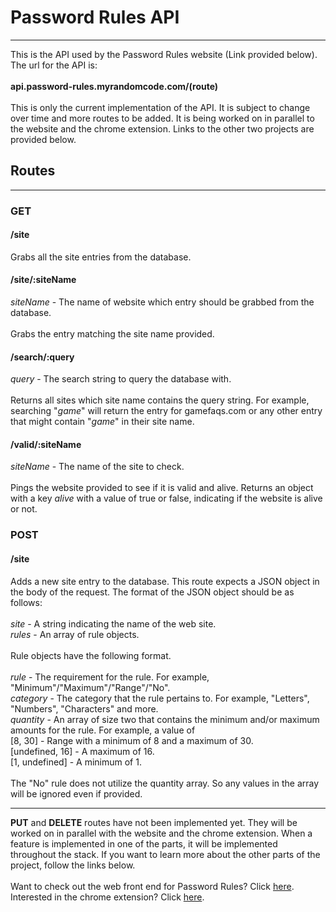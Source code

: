 <h1>Password Rules API</h1>
<hr>
<p>
  This is the API used by the Password Rules website (Link provided below). The url for the API is:
  <br><br>
  <b>api.password-rules.myrandomcode.com/(route)</b>
  <br><br>
  This is only the current implementation of the API. It is subject to change over time and more routes to be added. It is being worked on in parallel
  to the website and the chrome extension. Links to the other two projects are provided below.
</p>
<h2>Routes</h2>
<hr>
<h3><b>GET</b></h3>
<p>
  <h4>/site</h4>
  Grabs all the site entries from the database.
  <br>
  <h4>/site/:siteName</h4>
  <i>siteName</i> - The name of website which entry should be grabbed from the database.
  <br><br>
  Grabs the entry matching the site name provided.
  <h4>/search/:query</h4>
  <i>query</i> - The search string to query the database with.
  <br><br>
  Returns all sites which site name contains the query string. For example, searching "<i>game</i>" will return the entry for gamefaqs.com
  or any other entry that might contain "<i>game</i>" in their site name.
  <br>
  <h4>/valid/:siteName</h4>
  <i>siteName</i> - The name of the site to check.
  <br><br>
  Pings the website provided to see if it is valid and alive. Returns an object with a key <i>alive</i> with a value of true or false, indicating if
  the website is alive or not.
</p>
<h3><b>POST</b></h3>
<p>
  <h4>/site</h4>
  Adds a new site entry to the database. This route expects a JSON object in the body of the request. The format of the JSON object should be as follows:
  <br><br>
  <i>site</i> - A string indicating the name of the web site.
  <br>
  <i>rules</i> - An array of rule objects.
  <br><br>
  Rule objects have the following format.
  <br><br>
  <i>rule</i> - The requirement for the rule. For example, "Minimum"/"Maximum"/"Range"/"No".
  <br>
  <i>category</i> - The category that the rule pertains to. For example, "Letters", "Numbers", "Characters" and more.
  <br>
  <i>quantity</i> - An array of size two that contains the minimum and/or maximum amounts for the rule. For example, a value of
  <br>
  [8, 30] - Range with a minimum of 8 and a maximum of 30.
  <br>
  [undefined, 16] - A maximum of 16.
  <br>
  [1, undefined] - A minimum of 1.
  <br><br>
  The "No" rule does not utilize the quantity array. So any values in the array will be ignored even if provided.
</p>
<hr>
<p>
  <b>PUT</b> and <b>DELETE</b> routes have not been implemented yet. They will be worked on in parallel with the website and the chrome extension.
  When a feature is implemented in one of the parts, it will be implemented throughout the stack. If you want to learn more about the other parts
  of the project, follow the links below.
  <br><br>
  Want to check out the web front end for Password Rules? Click <a href="https://github.com/mingtungwong/password-rules-web-frontend">here</a>.
  <br>
  Interested in the chrome extension? Click <a href="https://github.com/mingtungwong/password-rules-chrome-extension">here</a>.
</p>
